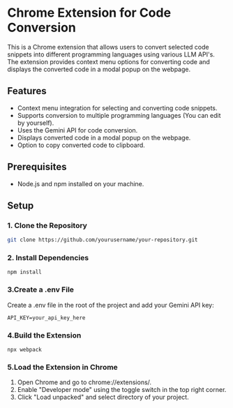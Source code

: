 # Chrome Extension for Code Conversion

This is a Chrome extension that allows users to convert selected code snippets into different programming languages using various LLM API's. The extension provides context menu options for converting code and displays the converted code in a modal popup on the webpage.

## Features

- Context menu integration for selecting and converting code snippets.
- Supports conversion to multiple programming languages (You can edit by yourself).
- Uses the Gemini API for code conversion.
- Displays converted code in a modal popup on the webpage.
- Option to copy converted code to clipboard.

## Prerequisites

- Node.js and npm installed on your machine.

## Setup

### 1. Clone the Repository

```sh
git clone https://github.com/yourusername/your-repository.git
```
### 2. Install Dependencies
```
npm install
```
### 3.Create a .env File
Create a .env file in the root of the project and add your Gemini API key:
```
API_KEY=your_api_key_here
```
### 4.Build the Extension
```
npx webpack
```
### 5.Load the Extension in Chrome
  1. Open Chrome and go to chrome://extensions/.
  2. Enable "Developer mode" using the toggle switch in the top right corner.
  3. Click "Load unpacked" and select directory of your project.
